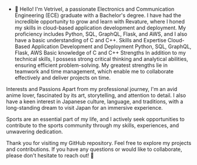 - 👋 
Hello! I'm Vetrivel, a passionate Electronics and Communication Engineering (ECE) graduate with a Bachelor's degree. I have had the incredible opportunity to grow and learn with Revature, where I honed my skills in cloud-based application development and deployment. My proficiency includes Python, SQL, GraphQL, Flask, and AWS, and I also have a basic understanding of C and C++.
Skills and Expertise
Cloud-Based Application Development and Deployment
Python, SQL, GraphQL, Flask, AWS
Basic knowledge of C and C++
Strengths
In addition to my technical skills, I possess strong critical thinking and analytical abilities, ensuring efficient problem-solving. My greatest strengths lie in teamwork and time management, which enable me to collaborate effectively and deliver projects on time.

Interests and Passions
Apart from my professional journey, I'm an avid anime lover, fascinated by its art, storytelling, and attention to detail. I also have a keen interest in Japanese culture, language, and traditions, with a long-standing dream to visit Japan for an immersive experience.

Sports are an essential part of my life, and I actively seek opportunities to contribute to the sports community through my skills, experiences, and unwavering dedication.

Thank you for visiting my GitHub repository. Feel free to explore my projects and contributions. If you have any questions or would like to collaborate, please don't hesitate to reach out! 🚀
